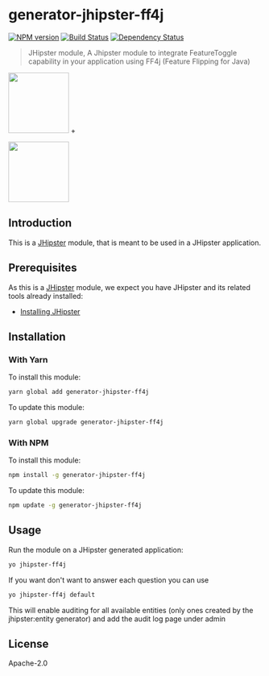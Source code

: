 # generator-jhipster-ff4j
[![NPM version][npm-image]][npm-url] [![Build Status][travis-image]][travis-url] [![Dependency Status][daviddm-image]][daviddm-url]
> JHipster module, A Jhipster module to integrate FeatureToggle capability in your application using FF4j (Feature Flipping for Java)


<img src="http://ff4j.org/images/ff4j.png" height="120px" /> + 

<img src="https://jhipster.github.io/images/logo/logo-jhipster-drink-coffee.png" height="120px" />


## Introduction

This is a [JHipster](http://jhipster.github.io/) module, that is meant to be used in a JHipster application.

## Prerequisites

As this is a [JHipster](http://jhipster.github.io/) module, we expect you have JHipster and its related tools already installed:

- [Installing JHipster](https://jhipster.github.io/installation.html)

## Installation

### With Yarn

To install this module:

```bash
yarn global add generator-jhipster-ff4j
```

To update this module:

```bash
yarn global upgrade generator-jhipster-ff4j
```

### With NPM

To install this module:

```bash
npm install -g generator-jhipster-ff4j
```

To update this module:

```bash
npm update -g generator-jhipster-ff4j
```

## Usage

Run the module on a JHipster generated application:

```bash
yo jhipster-ff4j
```

If you want don't want to answer each question you can use

```bash
yo jhipster-ff4j default
```
This will enable auditing for all available entities (only ones created by the jhipster:entity generator) and add the audit log page under admin

## License

Apache-2.0


[npm-image]: https://img.shields.io/npm/v/generator-jhipster-ff4j.svg
[npm-url]: https://npmjs.org/package/generator-jhipster-ff4j
[travis-image]: https://travis-ci.org/clun/generator-jhipster-ff4j.svg?branch=master
[travis-url]: https://travis-ci.org/clun/generator-jhipster-ff4j
[daviddm-image]: https://david-dm.org/clun/generator-jhipster-ff4j.svg?theme=shields.io
[daviddm-url]: https://david-dm.org/clun/generator-jhipster-module
